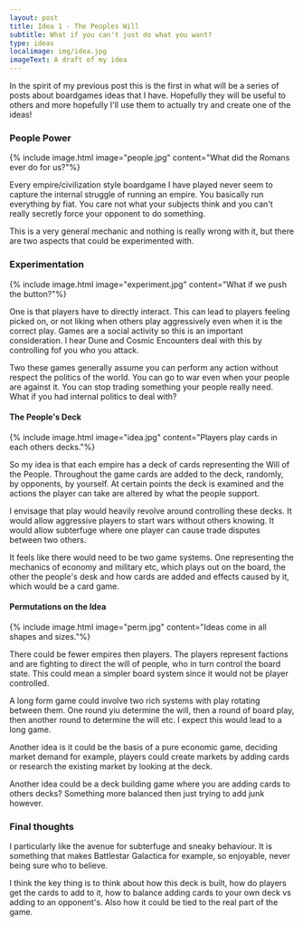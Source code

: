 ```yaml
---
layout: post
title: Idea 1 - The Peoples Will
subtitle: What if you can't just do what you want?
type: ideas
localimage: img/idea.jpg
imageText: A draft of my idea
---
```



In the spirit of my previous post this is the first in what will be a
series of posts about boardgames ideas that I have. Hopefully they will be
useful to others and more hopefully I'll use them to actually try and
create one of the ideas!

### People Power

{% include image.html image="people.jpg" content="What did the Romans ever do for us?"%}

Every empire/civilization style boardgame I have played never seem to
capture the internal struggle of running an empire. You basically run
everything by fiat. You care not what your subjects think and you can't
really secretly force your opponent to do something.

This is a very general mechanic and nothing is really wrong with it, but
there are two aspects that could be experimented with.

### Experimentation

{% include image.html image="experiment.jpg" content="What if we push the button?"%}

One is that players have to directly interact. This can lead to players
feeling picked on, or not liking when others play aggressively even when it
is the correct play. Games are a social activity so this is an important
consideration. I hear Dune and Cosmic Encounters deal with this by
controlling fof you who you attack.

Two these games generally assume you can perform any action without respect
the politics of the world. You can go to war even when your people are
against it. You can stop trading something your people really need. What if
you had internal politics to deal with?

#### The People's Deck

{% include image.html image="idea.jpg" content="Players play cards in each others decks."%}

So my idea is that each empire has a deck of cards representing the Will of
the People. Throughout the game cards are added to the deck, randomly, by
opponents, by yourself. At certain points the deck is examined and the
actions the player can take are altered by what the people support.

I envisage that play would heavily revolve around controlling these decks.
It would allow aggressive players to start wars without others knowing. It
would allow subterfuge where one player can cause trade disputes between
two others.

It feels like there would need to be two game systems. One representing the
mechanics of economy and military etc, which plays out on the board, the
other the people's desk and how cards are added and effects caused by it,
which would be a card game.

#### Permutations on the Idea

{% include image.html image="perm.jpg" content="Ideas come in all shapes and sizes."%}

There could be fewer empires then players. The players represent factions
and are fighting to direct the will of people, who in turn control the
board state. This could mean a simpler board system since it would not be
player controlled.

A long form game could involve two rich systems with play rotating between
them. One round yiu determine the will, then a round of board play, then
another round to determine the will etc. I expect this would lead to a long
game.

Another idea is it could be the basis of a pure economic game, deciding
market demand for example, players could create markets by adding cards or
research the existing market by looking at the deck.

Another idea could be a deck building game where you are adding cards to
others decks? Something more balanced then just trying to add junk however.

### Final thoughts

I particularly like the avenue for subterfuge and sneaky behaviour. It is
something that makes Battlestar Galactica for example, so enjoyable, never
being sure who to believe.

I think the key thing is to think about how this deck is built, how do
players get the cards to add to it, how to balance adding cards to your own
deck vs adding to an opponent's. Also how it could be tied to the real part
of the game.
